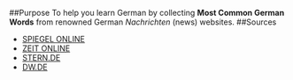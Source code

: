 ##Purpose
To help you learn German by collecting **Most Common German Words** from renowned German _Nachrichten_ (news) websites.
##Sources
* [SPIEGEL ONLINE](http://www.spiegel.de/)
* [ZEIT ONLINE](http://www.zeit.de/index)
* [STERN.DE](http://www.stern.de/)
* [DW.DE](http://www.dw.de/themen/s-9077)

